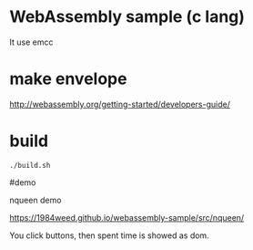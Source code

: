 # WebAssembly sample (c lang)

It use emcc

# make envelope

http://webassembly.org/getting-started/developers-guide/

# build 

```
./build.sh
```

#demo

nqueen demo

https://1984weed.github.io/webassembly-sample/src/nqueen/

You click buttons, then spent time is showed as dom.
